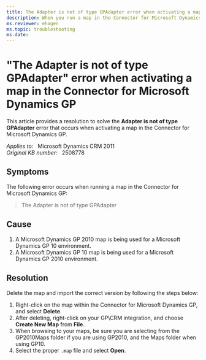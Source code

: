 ```yaml
---
title: The Adapter is not of type GPAdapter error when activating a map in Connector
description: When you run a map in the Connector for Microsoft Dynamics GP, you receive an error message that states the Adapter is not of type GPAdapter. Provides a resolution.
ms.reviewer: ehagen
ms.topic: troubleshooting
ms.date: 
---
```

# "The Adapter is not of type GPAdapter" error when activating a map in the Connector for Microsoft Dynamics GP

This article provides a resolution to solve the **Adapter is not of type GPAdapter** error that occurs when activating a map in the Connector for Microsoft Dynamics GP.

_Applies to:_ &nbsp; Microsoft Dynamics CRM 2011  
_Original KB number:_ &nbsp; 2508778

## Symptoms

The following error occurs when running a map in the Connector for Microsoft Dynamics GP:

> The Adapter is not of type GPAdapter

## Cause

1. A Microsoft Dynamics GP 2010 map is being used for a Microsoft Dynamics GP 10 environment.
2. A Microsoft Dynamics GP 10 map is being used for a Microsoft Dynamics GP 2010 environment.

## Resolution

Delete the map and import the correct version by following the steps below:

1. Right-click on the map within the Connector for Microsoft Dynamics GP, and select **Delete**.
2. After deleting, right-click on your GP\CRM integration, and choose **Create New Map** from **File**.
3. When browsing to your maps, be sure you are selecting from the GP2010Maps folder if you are using GP2010, and the Maps folder when using GP10.
4. Select the proper `.map` file and select **Open**.
